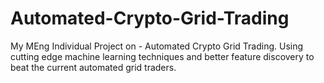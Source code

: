 # Automated-Crypto-Grid-Trading
My MEng Individual Project on - Automated Crypto Grid Trading. Using cutting edge machine learning techniques and better feature discovery to beat the current automated grid traders.
